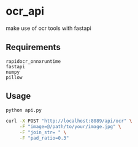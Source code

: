 # ocr_api
make use of ocr tools with fastapi

## Requirements
```
rapidocr_onnxruntime
fastapi
numpy
pillow
```

## Usage
```bash
python api.py
```

```bash
curl -X POST "http://localhost:8089/api/ocr" \
     -F "image=@/path/to/your/image.jpg" \
     -F "join_str= " \
     -F "pad_ratio=0.3"
```